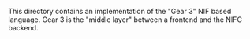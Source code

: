 This directory contains an implementation of the "Gear 3" NIF based language.
Gear 3 is the "middle layer" between a frontend and the NIFC backend.
